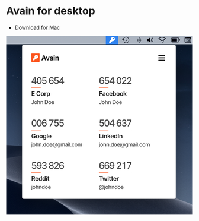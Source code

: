 # Avain for desktop

- [Download for Mac](https://github.com/AvainApp/avain-desktop/releases)

![Screenshot](screenshot.png)


